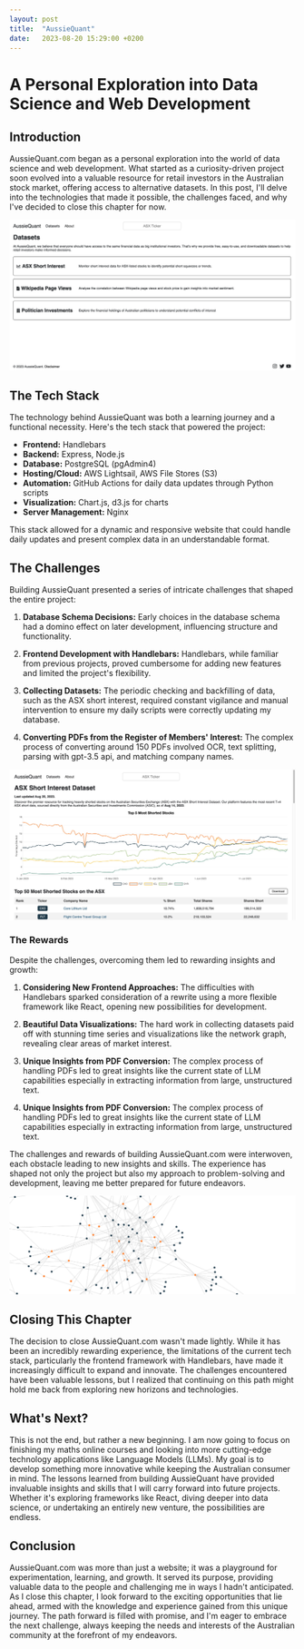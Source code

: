 ```yaml
---
layout: post
title:  "AussieQuant"
date:   2023-08-20 15:29:00 +0200
---
```


# A Personal Exploration into Data Science and Web Development

## Introduction

AussieQuant.com began as a personal exploration into the world of data science and web development. What started as a curiosity-driven project soon evolved into a valuable resource for retail investors in the Australian stock market, offering access to alternative datasets. In this post, I'll delve into the technologies that made it possible, the challenges faced, and why I've decided to close this chapter for now.

![AussieQuant Desktop Home](/assets/images/aussiequant-desktop-home.png)

## The Tech Stack

The technology behind AussieQuant was both a learning journey and a functional necessity. Here's the tech stack that powered the project:

- **Frontend:** Handlebars
- **Backend:** Express, Node.js
- **Database:** PostgreSQL (pgAdmin4)
- **Hosting/Cloud:** AWS Lightsail, AWS File Stores (S3)
- **Automation:** GitHub Actions for daily data updates through Python scripts
- **Visualization:** Chart.js, d3.js for charts
- **Server Management:** Nginx

This stack allowed for a dynamic and responsive website that could handle daily updates and present complex data in an understandable format.

## The Challenges

Building AussieQuant presented a series of intricate challenges that shaped the entire project:

1. **Database Schema Decisions:** Early choices in the database schema had a domino effect on later development, influencing structure and functionality.
2. **Frontend Development with Handlebars:** Handlebars, while familiar from previous projects, proved cumbersome for adding new features and limited the project's flexibility.
3. **Collecting Datasets:** The periodic checking and backfilling of data, such as the ASX short interest, required constant vigilance and manual intervention to ensure my daily scripts were correctly updating my database.

4. **Converting PDFs from the Register of Members' Interest:** The complex process of converting around 150 PDFs involved OCR, text splitting, parsing with gpt-3.5 api, and matching company names.

![AussieQuant Short Interest](/assets/images/aussiequant-short-interest.png)

### The Rewards

Despite the challenges, overcoming them led to rewarding insights and growth:

1. **Considering New Frontend Approaches:** The difficulties with Handlebars sparked consideration of a rewrite using a more flexible framework like React, opening new possibilities for development.
2. **Beautiful Data Visualizations:** The hard work in collecting datasets paid off with stunning time series and visualizations like the network graph, revealing clear areas of market interest.

3. **Unique Insights from PDF Conversion:** The complex process of handling PDFs led to great insights like the current state of LLM capabilities especially in extracting information from large, unstructured text.

4. **Unique Insights from PDF Conversion:** The complex process of handling PDFs led to great insights like the current state of LLM capabilities especially in extracting information from large, unstructured text. 

The challenges and rewards of building AussieQuant.com were interwoven, each obstacle leading to new insights and skills. The experience has shaped not only the project but also my approach to problem-solving and development, leaving me better prepared for future endeavors.

![AussieQuant Network Graph](/assets/images/aussiequant-network-graph.png)

## Closing This Chapter

The decision to close AussieQuant.com wasn't made lightly. While it has been an incredibly rewarding experience, the limitations of the current tech stack, particularly the frontend framework with Handlebars, have made it increasingly difficult to expand and innovate. The challenges encountered have been valuable lessons, but I realized that continuing on this path might hold me back from exploring new horizons and technologies.

## What's Next?

This is not the end, but rather a new beginning. I am now going to focus on finishing my maths online courses and looking into more cutting-edge technology applications like Language Models (LLMs). My goal is to develop something more innovative while keeping the Australian consumer in mind. The lessons learned from building AussieQuant have provided invaluable insights and skills that I will carry forward into future projects. Whether it's exploring frameworks like React, diving deeper into data science, or undertaking an entirely new venture, the possibilities are endless.

## Conclusion

AussieQuant.com was more than just a website; it was a playground for experimentation, learning, and growth. It served its purpose, providing valuable data to the people and challenging me in ways I hadn't anticipated. As I close this chapter, I look forward to the exciting opportunities that lie ahead, armed with the knowledge and experience gained from this unique journey. The path forward is filled with promise, and I'm eager to embrace the next challenge, always keeping the needs and interests of the Australian community at the forefront of my endeavors.
